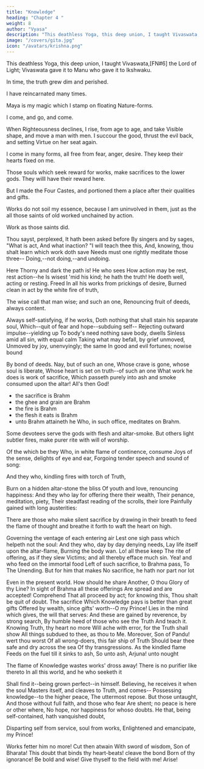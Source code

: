 ```yaml
---
title: "Knowledge"
heading: "Chapter 4 "
weight: 8
author: "Vyasa"
description: "This deathless Yoga, this deep union, I taught Vivaswata,[FN#6] the Lord of Light"
image: "/covers/gita.jpg"
icon: "/avatars/krishna.png"
---
```



This deathless Yoga, this deep union, I taught Vivaswata,[FN#6] the Lord of Light;
Vivaswata gave it to Manu who gave it to Ikshwaku. 

In time, the truth grew dim and perished.

I have reincarnated many times. 

Maya is my magic which I stamp on floating Nature-forms. 

I come, and go, and come. 

When Righteousness declines, I rise, from age to age, and take Visible shape, and move a man with men. I succour the good, thrust the evil back, and setting Virtue on her seat again.

<!-- Who knows the truth touching my births on earth -->

<!-- And my divine work, when he quits the flesh Puts on its load no more, falls no more down
To earthly birth: to Me he comes, dear Prince!

Many there be who come!  -->

I come in many forms, all free from fear, anger, desire. They keep their hearts fixed on me.

<!-- --my Faithful--purified
By sacred flame of Knowledge. Such as these
Mix with my being. Whoso worship me,
Them I exalt; but all men everywhere
Shall fall into my path; albeit, -->

Those souls which seek reward for works, make sacrifices to the lower gods. They willl have their reward here. 

But I made the Four Castes, and portioned them a place after their qualities and gifts. <!-- Yea, I
Created, the Reposeful; I that live
Immortally, made all those mortal births: -->

Works do not soil my essence, because I am uninvolved in them, just as the all those saints of old worked  unchained by action.

<!--  works
Wrought .[FN#7] Who knows me acting thus
, action binds not him;
And, so perceiving, 
Worked, seeking for deliverance.  -->

Work as those saints did.

Thou sayst, perplexed, It hath been asked before
By singers and by sages, "What is act,
And what inaction? "I will teach thee this,
And, knowing, thou shalt learn which work doth save
Needs must one rightly meditate those three--
Doing,--not doing,--and undoing. 

Here Thorny and dark the path is! He who sees
How action may be rest, rest action--he
Is wisest 'mid his kind; he hath the truth!
He doeth well, acting or resting. Freed
In all his works from prickings of desire,
Burned clean in act by the white fire of truth,

The wise call that man wise; and such an one,
Renouncing fruit of deeds, always content.

Always self-satisfying, if he works,
Doth nothing that shall stain his separate soul,
Which--quit of fear and hope--subduing self--
Rejecting outward impulse--yielding up
To body's need nothing save body, dwells
Sinless amid all sin, with equal calm
Taking what may befall, by grief unmoved,
Unmoved by joy, unenvyingly; the same
In good and evil fortunes; nowise bound

By bond of deeds. Nay, but of such an one,
Whose crave is gone, whose soul is liberate,
Whose heart is set on truth--of such an one
What work he does is work of sacrifice,
Which passeth purely into ash and smoke consumed upon the altar! All's then God!

- the sacrifice is Brahm
- the ghee and grain are Brahm
- the fire is Brahm
- the flesh it eats is Brahm
- unto Brahm attaineth he Who, in such office, meditates on Brahm.

Some devotees serve the gods with flesh and altar-smoke. But others light subtler fires, make purer rite
with will of worship. 

Of the which be they
Who, in white flame of continence, consume
Joys of the sense, delights of eye and ear,
Forgoing tender speech and sound of song:

And they who, kindling fires with torch of Truth,

Burn on a hidden altar-stone the bliss Of youth and love, renouncing happiness:
And they who lay for offering there their wealth,
Their penance, meditation, piety, Their steadfast reading of the scrolls, their lore
Painfully gained with long austerities:

There are those who make silent sacrifice by drawing in their breath to feed the flame of thought and breathe it forth to waft the heart on high.

Governing the ventage of each entering air
Lest one sigh pass which helpeth not the soul:
And they who, day by day denying needs,
Lay life itself upon the altar-flame,
Burning the body wan. Lo! all these keep
The rite of offering, as if they slew
Victims; and all thereby efface much sin.
Yea! and who feed on the immortal food
Left of such sacrifice, to Brahma pass,
To The Unending. But for him that makes
No sacrifice, he hath nor part nor lot

Even in the present world. How should he share
Another, O thou Glory of thy Line?
In sight of Brahma all these offerings
Are spread and are accepted! Comprehend
That all proceed by act; for knowing this,
Thou shalt be quit of doubt. The sacrifice
Which Knowledge pays is better than great gifts
Offered by wealth, since gifts' worth--O my Prince!
Lies in the mind which gives, the will that serves:
And these are gained by reverence, by strong search,
By humble heed of those who see the Truth
And teach it. Knowing Truth, thy heart no more
Will ache with error, for the Truth shall show
All things subdued to thee, as thou to Me.
Moreover, Son of Pandu! wert thou worst
Of all wrong-doers, this fair ship of Truth
Should bear thee safe and dry across the sea
Of thy transgressions. As the kindled flame
Feeds on the fuel till it sinks to ash,
So unto ash, Arjuna! unto nought

The flame of Knowledge wastes works' dross away!
There is no purifier like thereto
In all this world, and he who seeketh it

Shall find it--being grown perfect--in himself.
Believing, he receives it when the soul
Masters itself, and cleaves to Truth, and comes--
Possessing knowledge--to the higher peace,
The uttermost repose. But those untaught,
And those without full faith, and those who fear
Are shent; no peace is here or other where,
No hope, nor happiness for whoso doubts.
He that, being self-contained, hath vanquished doubt,

Disparting self from service, soul from works,
Enlightened and emancipate, my Prince!

Works fetter him no more! Cut then atwain
With sword of wisdom, Son of Bharata!
This doubt that binds thy heart-beats! cleave the bond
Born of thy ignorance! Be bold and wise!
Give thyself to the field with me! Arise!

